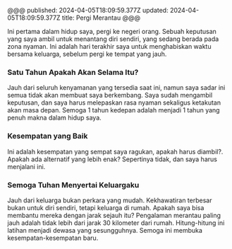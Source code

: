 @@@
published: 2024-04-05T18:09:59.377Z
updated: 2024-04-05T18:09:59.377Z
title: Pergi Merantau
@@@

Ini pertama dalam hidup saya, pergi ke negeri orang.
Sebuah keputusan yang saya ambil untuk menantang diri sendiri, yang sedang berada pada zona nyaman.
Ini adalah hari terakhir saya untuk menghabiskan waktu bersama keluarga, sebelum pergi ke tempat yang jauh.

### Satu Tahun Apakah Akan Selama Itu?

Jauh dari seluruh kenyamanan yang tersedia saat ini, namun saya sadar ini semua tidak akan membuat saya berkembang.
Saya sudah mengambil keputusan, dan saya harus melepaskan rasa nyaman sekaligus ketakutan akan masa depan.
Semoga 1 tahun kedepan adalah menjadi 1 tahun yang penuh makna dalam hidup saya.

### Kesempatan yang Baik

Ini adalah kesempatan yang sempat saya ragukan, apakah harus diambil?.
Apakah ada alternatif yang lebih enak?
Sepertinya tidak, dan saya harus menjalani ini.

### Semoga Tuhan Menyertai Keluargaku

Jauh dari keluarga bukan perkara yang mudah.
Kekhawatiran terbesar bukan untuk diri sendiri, tetapi keluarga di rumah.
Apakah saya bisa membantu mereka dengan jarak sejauh itu?
Pengalaman merantau paling jauh adalah tidak lebih dari jarak 30 kilometer dari rumah.
Hitung-hitung ini latihan menjadi dewasa yang sesungguhnya.
Semoga ini membuka kesempatan-kesempatan baru.


